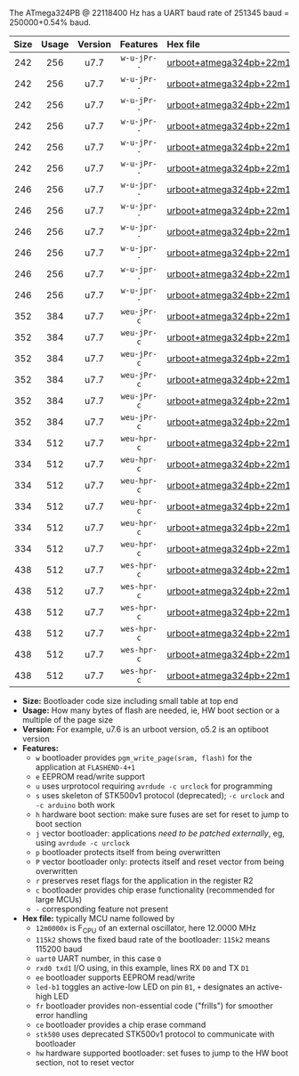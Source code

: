 The ATmega324PB @ 22118400 Hz has a UART baud rate of 251345 baud = 250000+0.54% baud.

|Size|Usage|Version|Features|Hex file|
|:-:|:-:|:-:|:-:|:--|
|242|256|u7.7|`w-u-jPr--`|[urboot+atmega324pb+22m1184x++250k0_uart0_rxd0_txd1_led+b0.hex](https://raw.githubusercontent.com/stefanrueger/urboot.hex/main/cores/mightycore/atmega324pb/external_oscillator/fcpu+22m1184_Hz/br++250k0_bps/urboot+atmega324pb+22m1184x++250k0_uart0_rxd0_txd1_led+b0.hex)|
|242|256|u7.7|`w-u-jPr--`|[urboot+atmega324pb+22m1184x++250k0_uart0_rxd0_txd1_led+b7.hex](https://raw.githubusercontent.com/stefanrueger/urboot.hex/main/cores/mightycore/atmega324pb/external_oscillator/fcpu+22m1184_Hz/br++250k0_bps/urboot+atmega324pb+22m1184x++250k0_uart0_rxd0_txd1_led+b7.hex)|
|242|256|u7.7|`w-u-jPr--`|[urboot+atmega324pb+22m1184x++250k0_uart1_rxd2_txd3_led+b0.hex](https://raw.githubusercontent.com/stefanrueger/urboot.hex/main/cores/mightycore/atmega324pb/external_oscillator/fcpu+22m1184_Hz/br++250k0_bps/urboot+atmega324pb+22m1184x++250k0_uart1_rxd2_txd3_led+b0.hex)|
|242|256|u7.7|`w-u-jPr--`|[urboot+atmega324pb+22m1184x++250k0_uart1_rxd2_txd3_led+b7.hex](https://raw.githubusercontent.com/stefanrueger/urboot.hex/main/cores/mightycore/atmega324pb/external_oscillator/fcpu+22m1184_Hz/br++250k0_bps/urboot+atmega324pb+22m1184x++250k0_uart1_rxd2_txd3_led+b7.hex)|
|242|256|u7.7|`w-u-jPr--`|[urboot+atmega324pb+22m1184x++250k0_uart2_rxe2_txe3_led+b0.hex](https://raw.githubusercontent.com/stefanrueger/urboot.hex/main/cores/mightycore/atmega324pb/external_oscillator/fcpu+22m1184_Hz/br++250k0_bps/urboot+atmega324pb+22m1184x++250k0_uart2_rxe2_txe3_led+b0.hex)|
|242|256|u7.7|`w-u-jPr--`|[urboot+atmega324pb+22m1184x++250k0_uart2_rxe2_txe3_led+b7.hex](https://raw.githubusercontent.com/stefanrueger/urboot.hex/main/cores/mightycore/atmega324pb/external_oscillator/fcpu+22m1184_Hz/br++250k0_bps/urboot+atmega324pb+22m1184x++250k0_uart2_rxe2_txe3_led+b7.hex)|
|246|256|u7.7|`w-u-jpr--`|[urboot+atmega324pb+22m1184x++250k0_uart0_rxd0_txd1_led+b0_fr.hex](https://raw.githubusercontent.com/stefanrueger/urboot.hex/main/cores/mightycore/atmega324pb/external_oscillator/fcpu+22m1184_Hz/br++250k0_bps/urboot+atmega324pb+22m1184x++250k0_uart0_rxd0_txd1_led+b0_fr.hex)|
|246|256|u7.7|`w-u-jpr--`|[urboot+atmega324pb+22m1184x++250k0_uart0_rxd0_txd1_led+b7_fr.hex](https://raw.githubusercontent.com/stefanrueger/urboot.hex/main/cores/mightycore/atmega324pb/external_oscillator/fcpu+22m1184_Hz/br++250k0_bps/urboot+atmega324pb+22m1184x++250k0_uart0_rxd0_txd1_led+b7_fr.hex)|
|246|256|u7.7|`w-u-jpr--`|[urboot+atmega324pb+22m1184x++250k0_uart1_rxd2_txd3_led+b0_fr.hex](https://raw.githubusercontent.com/stefanrueger/urboot.hex/main/cores/mightycore/atmega324pb/external_oscillator/fcpu+22m1184_Hz/br++250k0_bps/urboot+atmega324pb+22m1184x++250k0_uart1_rxd2_txd3_led+b0_fr.hex)|
|246|256|u7.7|`w-u-jpr--`|[urboot+atmega324pb+22m1184x++250k0_uart1_rxd2_txd3_led+b7_fr.hex](https://raw.githubusercontent.com/stefanrueger/urboot.hex/main/cores/mightycore/atmega324pb/external_oscillator/fcpu+22m1184_Hz/br++250k0_bps/urboot+atmega324pb+22m1184x++250k0_uart1_rxd2_txd3_led+b7_fr.hex)|
|246|256|u7.7|`w-u-jpr--`|[urboot+atmega324pb+22m1184x++250k0_uart2_rxe2_txe3_led+b0_fr.hex](https://raw.githubusercontent.com/stefanrueger/urboot.hex/main/cores/mightycore/atmega324pb/external_oscillator/fcpu+22m1184_Hz/br++250k0_bps/urboot+atmega324pb+22m1184x++250k0_uart2_rxe2_txe3_led+b0_fr.hex)|
|246|256|u7.7|`w-u-jpr--`|[urboot+atmega324pb+22m1184x++250k0_uart2_rxe2_txe3_led+b7_fr.hex](https://raw.githubusercontent.com/stefanrueger/urboot.hex/main/cores/mightycore/atmega324pb/external_oscillator/fcpu+22m1184_Hz/br++250k0_bps/urboot+atmega324pb+22m1184x++250k0_uart2_rxe2_txe3_led+b7_fr.hex)|
|352|384|u7.7|`weu-jPr-c`|[urboot+atmega324pb+22m1184x++250k0_uart0_rxd0_txd1_ee_led+b0_fr_ce.hex](https://raw.githubusercontent.com/stefanrueger/urboot.hex/main/cores/mightycore/atmega324pb/external_oscillator/fcpu+22m1184_Hz/br++250k0_bps/urboot+atmega324pb+22m1184x++250k0_uart0_rxd0_txd1_ee_led+b0_fr_ce.hex)|
|352|384|u7.7|`weu-jPr-c`|[urboot+atmega324pb+22m1184x++250k0_uart0_rxd0_txd1_ee_led+b7_fr_ce.hex](https://raw.githubusercontent.com/stefanrueger/urboot.hex/main/cores/mightycore/atmega324pb/external_oscillator/fcpu+22m1184_Hz/br++250k0_bps/urboot+atmega324pb+22m1184x++250k0_uart0_rxd0_txd1_ee_led+b7_fr_ce.hex)|
|352|384|u7.7|`weu-jPr-c`|[urboot+atmega324pb+22m1184x++250k0_uart1_rxd2_txd3_ee_led+b0_fr_ce.hex](https://raw.githubusercontent.com/stefanrueger/urboot.hex/main/cores/mightycore/atmega324pb/external_oscillator/fcpu+22m1184_Hz/br++250k0_bps/urboot+atmega324pb+22m1184x++250k0_uart1_rxd2_txd3_ee_led+b0_fr_ce.hex)|
|352|384|u7.7|`weu-jPr-c`|[urboot+atmega324pb+22m1184x++250k0_uart1_rxd2_txd3_ee_led+b7_fr_ce.hex](https://raw.githubusercontent.com/stefanrueger/urboot.hex/main/cores/mightycore/atmega324pb/external_oscillator/fcpu+22m1184_Hz/br++250k0_bps/urboot+atmega324pb+22m1184x++250k0_uart1_rxd2_txd3_ee_led+b7_fr_ce.hex)|
|352|384|u7.7|`weu-jPr-c`|[urboot+atmega324pb+22m1184x++250k0_uart2_rxe2_txe3_ee_led+b0_fr_ce.hex](https://raw.githubusercontent.com/stefanrueger/urboot.hex/main/cores/mightycore/atmega324pb/external_oscillator/fcpu+22m1184_Hz/br++250k0_bps/urboot+atmega324pb+22m1184x++250k0_uart2_rxe2_txe3_ee_led+b0_fr_ce.hex)|
|352|384|u7.7|`weu-jPr-c`|[urboot+atmega324pb+22m1184x++250k0_uart2_rxe2_txe3_ee_led+b7_fr_ce.hex](https://raw.githubusercontent.com/stefanrueger/urboot.hex/main/cores/mightycore/atmega324pb/external_oscillator/fcpu+22m1184_Hz/br++250k0_bps/urboot+atmega324pb+22m1184x++250k0_uart2_rxe2_txe3_ee_led+b7_fr_ce.hex)|
|334|512|u7.7|`weu-hpr-c`|[urboot+atmega324pb+22m1184x++250k0_uart0_rxd0_txd1_ee_led+b0_fr_ce_hw.hex](https://raw.githubusercontent.com/stefanrueger/urboot.hex/main/cores/mightycore/atmega324pb/external_oscillator/fcpu+22m1184_Hz/br++250k0_bps/urboot+atmega324pb+22m1184x++250k0_uart0_rxd0_txd1_ee_led+b0_fr_ce_hw.hex)|
|334|512|u7.7|`weu-hpr-c`|[urboot+atmega324pb+22m1184x++250k0_uart0_rxd0_txd1_ee_led+b7_fr_ce_hw.hex](https://raw.githubusercontent.com/stefanrueger/urboot.hex/main/cores/mightycore/atmega324pb/external_oscillator/fcpu+22m1184_Hz/br++250k0_bps/urboot+atmega324pb+22m1184x++250k0_uart0_rxd0_txd1_ee_led+b7_fr_ce_hw.hex)|
|334|512|u7.7|`weu-hpr-c`|[urboot+atmega324pb+22m1184x++250k0_uart1_rxd2_txd3_ee_led+b0_fr_ce_hw.hex](https://raw.githubusercontent.com/stefanrueger/urboot.hex/main/cores/mightycore/atmega324pb/external_oscillator/fcpu+22m1184_Hz/br++250k0_bps/urboot+atmega324pb+22m1184x++250k0_uart1_rxd2_txd3_ee_led+b0_fr_ce_hw.hex)|
|334|512|u7.7|`weu-hpr-c`|[urboot+atmega324pb+22m1184x++250k0_uart1_rxd2_txd3_ee_led+b7_fr_ce_hw.hex](https://raw.githubusercontent.com/stefanrueger/urboot.hex/main/cores/mightycore/atmega324pb/external_oscillator/fcpu+22m1184_Hz/br++250k0_bps/urboot+atmega324pb+22m1184x++250k0_uart1_rxd2_txd3_ee_led+b7_fr_ce_hw.hex)|
|334|512|u7.7|`weu-hpr-c`|[urboot+atmega324pb+22m1184x++250k0_uart2_rxe2_txe3_ee_led+b0_fr_ce_hw.hex](https://raw.githubusercontent.com/stefanrueger/urboot.hex/main/cores/mightycore/atmega324pb/external_oscillator/fcpu+22m1184_Hz/br++250k0_bps/urboot+atmega324pb+22m1184x++250k0_uart2_rxe2_txe3_ee_led+b0_fr_ce_hw.hex)|
|334|512|u7.7|`weu-hpr-c`|[urboot+atmega324pb+22m1184x++250k0_uart2_rxe2_txe3_ee_led+b7_fr_ce_hw.hex](https://raw.githubusercontent.com/stefanrueger/urboot.hex/main/cores/mightycore/atmega324pb/external_oscillator/fcpu+22m1184_Hz/br++250k0_bps/urboot+atmega324pb+22m1184x++250k0_uart2_rxe2_txe3_ee_led+b7_fr_ce_hw.hex)|
|438|512|u7.7|`wes-hpr-c`|[urboot+atmega324pb+22m1184x++250k0_uart0_rxd0_txd1_ee_led+b0_fr_ce_stk500_hw.hex](https://raw.githubusercontent.com/stefanrueger/urboot.hex/main/cores/mightycore/atmega324pb/external_oscillator/fcpu+22m1184_Hz/br++250k0_bps/urboot+atmega324pb+22m1184x++250k0_uart0_rxd0_txd1_ee_led+b0_fr_ce_stk500_hw.hex)|
|438|512|u7.7|`wes-hpr-c`|[urboot+atmega324pb+22m1184x++250k0_uart0_rxd0_txd1_ee_led+b7_fr_ce_stk500_hw.hex](https://raw.githubusercontent.com/stefanrueger/urboot.hex/main/cores/mightycore/atmega324pb/external_oscillator/fcpu+22m1184_Hz/br++250k0_bps/urboot+atmega324pb+22m1184x++250k0_uart0_rxd0_txd1_ee_led+b7_fr_ce_stk500_hw.hex)|
|438|512|u7.7|`wes-hpr-c`|[urboot+atmega324pb+22m1184x++250k0_uart1_rxd2_txd3_ee_led+b0_fr_ce_stk500_hw.hex](https://raw.githubusercontent.com/stefanrueger/urboot.hex/main/cores/mightycore/atmega324pb/external_oscillator/fcpu+22m1184_Hz/br++250k0_bps/urboot+atmega324pb+22m1184x++250k0_uart1_rxd2_txd3_ee_led+b0_fr_ce_stk500_hw.hex)|
|438|512|u7.7|`wes-hpr-c`|[urboot+atmega324pb+22m1184x++250k0_uart1_rxd2_txd3_ee_led+b7_fr_ce_stk500_hw.hex](https://raw.githubusercontent.com/stefanrueger/urboot.hex/main/cores/mightycore/atmega324pb/external_oscillator/fcpu+22m1184_Hz/br++250k0_bps/urboot+atmega324pb+22m1184x++250k0_uart1_rxd2_txd3_ee_led+b7_fr_ce_stk500_hw.hex)|
|438|512|u7.7|`wes-hpr-c`|[urboot+atmega324pb+22m1184x++250k0_uart2_rxe2_txe3_ee_led+b0_fr_ce_stk500_hw.hex](https://raw.githubusercontent.com/stefanrueger/urboot.hex/main/cores/mightycore/atmega324pb/external_oscillator/fcpu+22m1184_Hz/br++250k0_bps/urboot+atmega324pb+22m1184x++250k0_uart2_rxe2_txe3_ee_led+b0_fr_ce_stk500_hw.hex)|
|438|512|u7.7|`wes-hpr-c`|[urboot+atmega324pb+22m1184x++250k0_uart2_rxe2_txe3_ee_led+b7_fr_ce_stk500_hw.hex](https://raw.githubusercontent.com/stefanrueger/urboot.hex/main/cores/mightycore/atmega324pb/external_oscillator/fcpu+22m1184_Hz/br++250k0_bps/urboot+atmega324pb+22m1184x++250k0_uart2_rxe2_txe3_ee_led+b7_fr_ce_stk500_hw.hex)|

- **Size:** Bootloader code size including small table at top end
- **Usage:** How many bytes of flash are needed, ie, HW boot section or a multiple of the page size
- **Version:** For example, u7.6 is an urboot version, o5.2 is an optiboot version
- **Features:**
  + `w` bootloader provides `pgm_write_page(sram, flash)` for the application at `FLASHEND-4+1`
  + `e` EEPROM read/write support
  + `u` uses urprotocol requiring `avrdude -c urclock` for programming
  + `s` uses skeleton of STK500v1 protocol (deprecated); `-c urclock` and `-c arduino` both work
  + `h` hardware boot section: make sure fuses are set for reset to jump to boot section
  + `j` vector bootloader: applications *need to be patched externally*, eg, using `avrdude -c urclock`
  + `p` bootloader protects itself from being overwritten
  + `P` vector bootloader only: protects itself and reset vector from being overwritten
  + `r` preserves reset flags for the application in the register R2
  + `c` bootloader provides chip erase functionality (recommended for large MCUs)
  + `-` corresponding feature not present
- **Hex file:** typically MCU name followed by
  + `12m0000x` is F<sub>CPU</sub> of an external oscillator, here 12.0000 MHz
  + `115k2` shows the fixed baud rate of the bootloader: `115k2` means 115200 baud
  + `uart0` UART number, in this case `0`
  + `rxd0 txd1` I/O using, in this example, lines RX `D0` and TX `D1`
  + `ee` bootloader supports EEPROM read/write
  + `led-b1` toggles an active-low LED on pin `B1`, `+` designates an active-high LED
  + `fr` bootloader provides non-essential code ("frills") for smoother error handling
  + `ce` bootloader provides a chip erase command
  + `stk500` uses deprecated STK500v1 protocol to communicate with bootloader
  + `hw` hardware supported bootloader: set fuses to jump to the HW boot section, not to reset vector

